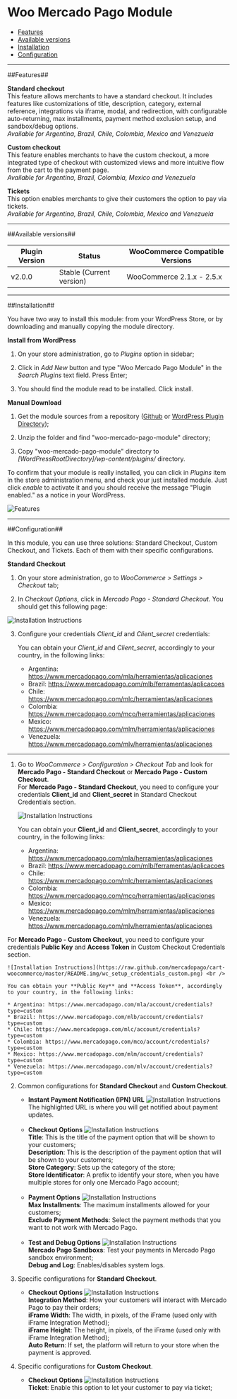 # Woo Mercado Pago Module

* [Features](#features)
* [Available versions](#available_versions)
* [Installation](#installation)
* [Configuration](#configuration)

-----------

<a name="features"></a>
##Features##

**Standard checkout**<br />
This feature allows merchants to have a standard checkout. It includes features like
customizations of title, description, category, external reference, integrations via
iframe, modal, and redirection, with configurable auto-returning, max installments,
payment method exclusion setup, and sandbox/debug options.<br />
*Available for Argentina, Brazil, Chile, Colombia, Mexico and Venezuela*

**Custom checkout**<br />
This feature enables merchants to have the custom checkout, a more integrated type of
checkout with customized views and more intuitive flow from the cart to the payment page.<br />
*Available for Argentina, Brazil, Colombia, Mexico and Venezuela*

**Tickets**<br />
This option enables merchants to give their customers the option to pay via tickets.<br />
*Available for Argentina, Brazil, Chile, Colombia, Mexico and Venezuela*

-----------

<a name="available_versions"></a>
##Available versions##

<table>
  <thead>
    <tr>
      <th>Plugin Version</th>
      <th>Status</th>
      <th>WooCommerce Compatible Versions</th>
    </tr>
  <thead>
  <tbody>
    <tr>
      <td>v2.0.0</td>
      <td>Stable (Current version)</td>
      <td>WooCommerce 2.1.x - 2.5.x</td>
    </tr>
  </tbody>
</table>

-----------

<a name="installation"></a>
##Installation##

You have two way to install this module: from your WordPress Store, or by downloading and manually copying the module directory.

**Install from WordPress**

1. On your store administration, go to *Plugins* option in sidebar;

2. Click in *Add New* button and type "Woo Mercado Pago Module" in the *Search Plugins* text field. Press Enter;

3. You should find the module read to be installed. Click install.

**Manual Download**

1. Get the module sources from a repository (<a href="https://github.com/mercadopago/cart-woocommerce/archive/master.zip">Github</a> or <a href="https://downloads.wordpress.org/plugin/woo-mercado-pago-module.2.0.0.zip">WordPress Plugin Directory</a>);

2. Unzip the folder and find "woo-mercado-pago-module" directory;

3. Copy "woo-mercado-pago-module" directory to *[WordPressRootDirectory]/wp-content/plugins/* directory.

To confirm that your module is really installed, you can click in *Plugins* item in the store administration menu, and check your just installed module. Just click *enable* to activate it and you should receive the message "Plugin enabled." as a notice in your WordPress.

![Features](https://raw.github.com/marcelohama/cart-woocommerce/dev_a/README.img/plugin_adm.png)

-----------

<a name="configuration"></a>
##Configuration##

In this module, you can use three solutions: Standard Checkout, Custom Checkout, and Tickets. Each of them with their specific configurations.

**Standard Checkout**<br />

1. On your store administration, go to *WooCommerce > Settings > Checkout* tab;

2. In *Checkout Options*, click in *Mercado Pago - Standard Checkout*. You should get this following page:

![Installation Instructions](https://raw.github.com/marcelohama/cart-woocommerce/dev_a/README.img/wc_setup_credentials.png)

3. Configure your credentials *Client_id* and *Client_secret* credentials:

	You can obtain your *Client_id* and *Client_secret*, accordingly to your country, in the following links:

	* Argentina: https://www.mercadopago.com/mla/herramientas/aplicaciones
	* Brazil: https://www.mercadopago.com/mlb/ferramentas/aplicacoes
	* Chile: https://www.mercadopago.com/mlc/herramientas/aplicaciones
	* Colombia: https://www.mercadopago.com/mco/herramientas/aplicaciones
	* Mexico: https://www.mercadopago.com/mlm/herramientas/aplicaciones
	* Venezuela: https://www.mercadopago.com/mlv/herramientas/aplicaciones
	
-----------

1. Go to *WooCommerce > Configuration > Checkout Tab* and look for **Mercado Pago - Standard Checkout** or **Mercado Pago - Custom Checkout**. <br />
For **Mercado Pago - Standard Checkout**, you need to configure your credentials **Client_id** and **Client_secret** in Standard Checkout Credentials section.
	
	![Installation Instructions](https://raw.github.com/mercadopago/cart-woocommerce/master/README.img/standard_checkout.png)
	
	You can obtain your **Client_id** and **Client_secret**, accordingly to your country, in the following links:

	* Argentina: https://www.mercadopago.com/mla/herramientas/aplicaciones
	* Brazil: https://www.mercadopago.com/mlb/ferramentas/aplicacoes
	* Chile: https://www.mercadopago.com/mlc/herramientas/aplicaciones
	* Colombia: https://www.mercadopago.com/mco/herramientas/aplicaciones
	* Mexico: https://www.mercadopago.com/mlm/herramientas/aplicaciones
	* Venezuela: https://www.mercadopago.com/mlv/herramientas/aplicaciones

For **Mercado Pago - Custom Checkout**, you need to configure your credentials **Public Key**  and **Access Token** in Custom Checkout Credentials section.

	![Installation Instructions](https://raw.github.com/mercadopago/cart-woocommerce/master/README.img/wc_setup_credentials_custom.png) <br />
	
	You can obtain your **Public Key** and **Access Token**, accordingly to your country, in the following links:

	* Argentina: https://www.mercadopago.com/mla/account/credentials?type=custom
	* Brazil: https://www.mercadopago.com/mlb/account/credentials?type=custom
	* Chile: https://www.mercadopago.com/mlc/account/credentials?type=custom
	* Colombia: https://www.mercadopago.com/mco/account/credentials?type=custom
	* Mexico: https://www.mercadopago.com/mlm/account/credentials?type=custom
	* Venezuela: https://www.mercadopago.com/mlv/account/credentials?type=custom
	
2. Common configurations for **Standard Checkout** and **Custom Checkout**. <br />
	* **Instant Payment Notification (IPN) URL**
	![Installation Instructions](https://raw.github.com/mercadopago/cart-woocommerce/master/README.img/wc_setup_ipn.png) <br />
	The highlighted URL is where you will get notified about payment updates.<br /><br />
	* **Checkout Options**
	![Installation Instructions](https://raw.github.com/mercadopago/cart-woocommerce/master/README.img/wc_setup_checkout.png) <br />
	**Title**: This is the title of the payment option that will be shown to your customers;<br />
	**Description**: This is the description of the payment option that will be shown to your customers;<br />
	**Store Category**: Sets up the category of the store;<br />
	**Store Identificator**: A prefix to identify your store, when you have multiple stores for only one Mercado Pago account;<br /><br />
	* **Payment Options**
	![Installation Instructions](https://raw.github.com/mercadopago/cart-woocommerce/master/README.img/wc_setup_payment.png) <br />
	**Max Installments**: The maximum installments allowed for your customers;<br />
	**Exclude Payment Methods**: Select the payment methods that you want to not work with Mercado Pago.<br /><br />
	* **Test and Debug Options**
	![Installation Instructions](https://raw.github.com/mercadopago/cart-woocommerce/master/README.img/wc_setup_testdebug.png) <br />
	**Mercado Pago Sandboxs**: Test your payments in Mercado Pago sandbox environment;<br />
	**Debug and Log**: Enables/disables system logs.<br />
	
3. Specific configurations for **Standard Checkout**. <br />
	* **Checkout Options**
	![Installation Instructions](https://raw.github.com/mercadopago/cart-woocommerce/master/README.img/wc_setup_checkout_standard.png) <br />
	**Integration Method**: How your customers will interact with Mercado Pago to pay their orders;<br />
	**iFrame Width**: The width, in pixels, of the iFrame (used only with iFrame Integration Method);<br />
	**iFrame Height**: The height, in pixels, of the iFrame (used only with iFrame Integration Method);<br />
	**Auto Return**: If set, the platform will return to your store when the payment is approved.<br />

4. Specific configurations for **Custom Checkout**. <br />
	* **Checkout Options**
	![Installation Instructions](https://raw.github.com/mercadopago/cart-woocommerce/master/README.img/wc_setup_checkout_custom.png) <br />
	**Ticket**: Enable this option to let your customer to pay via ticket;<br />